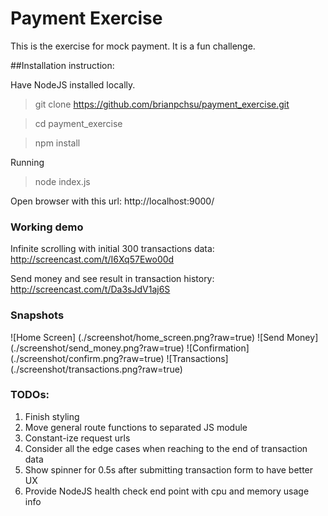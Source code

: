 # Payment Exercise
This is the exercise for mock payment. It is a fun challenge.

##Installation instruction:

Have NodeJS installed locally.
> git clone https://github.com/brianpchsu/payment_exercise.git

> cd payment_exercise

> npm install

Running
> node index.js

Open browser with this url: http://localhost:9000/

### Working demo
Infinite scrolling with initial 300 transactions data: http://screencast.com/t/I6Xq57Ewo00d

Send money and see result in transaction history: http://screencast.com/t/Da3sJdV1aj6S
### Snapshots
![Home Screen] (./screenshot/home_screen.png?raw=true)
![Send Money] (./screenshot/send_money.png?raw=true)
![Confirmation] (./screenshot/confirm.png?raw=true)
![Transactions] (./screenshot/transactions.png?raw=true)

### TODOs:
1. Finish styling
2. Move general route functions to separated JS module
3. Constant-ize request urls
4. Consider all the edge cases when reaching to the end of transaction data
5. Show spinner for 0.5s after submitting transaction form to have better UX
6. Provide NodeJS health check end point with cpu and memory usage info
